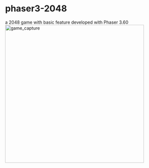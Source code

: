 # phaser3-2048
a 2048 game with basic feature developed with Phaser 3.60 <br>
<img width="448" alt="game_capture" src="https://github.com/kin789246/phaser3-2048/assets/30062348/518bf276-c0d8-4b6c-a085-0790ec8649f0">
